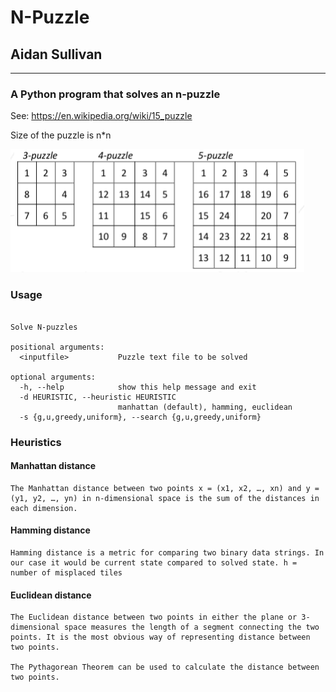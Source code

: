# N-Puzzle
## Aidan Sullivan
________________________

### A Python program that solves an n-puzzle
See: https://en.wikipedia.org/wiki/15_puzzle

Size of the puzzle is n*n

![npuzzle.PNG](https://github.com/AidanSully/n-puzzle/blob/master/resources/npuzzle.PNG)

### Usage
```usage: npuzzle [-h] [-d HEURISTIC] [-s {g,u,greedy,uniform}] <inputfile>

Solve N-puzzles

positional arguments:
  <inputfile>           Puzzle text file to be solved

optional arguments:
  -h, --help            show this help message and exit
  -d HEURISTIC, --heuristic HEURISTIC
                        manhattan (default), hamming, euclidean
  -s {g,u,greedy,uniform}, --search {g,u,greedy,uniform}
```

### Heuristics
#### Manhattan distance
```
The Manhattan distance between two points x = (x1, x2, …, xn) and y = (y1, y2, …, yn) in n-dimensional space is the sum of the distances in each dimension.
```
#### Hamming distance
```
Hamming distance is a metric for comparing two binary data strings. In our case it would be current state compared to solved state. h = number of misplaced tiles
```
#### Euclidean distance
```
The Euclidean distance between two points in either the plane or 3-dimensional space measures the length of a segment connecting the two points. It is the most obvious way of representing distance between two points.

The Pythagorean Theorem can be used to calculate the distance between two points.
```